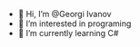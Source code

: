 - 👋 Hi, I’m @Georgi Ivanov
- 👀 I’m interested in programing
- 🌱 I’m currently learning C#

<!---
GeorgiIvanov01/GeorgiIvanov01 is a ✨ special ✨ repository because its `README.md` (this file) appears on your GitHub profile.
You can click the Preview link to take a look at your changes.
--->
